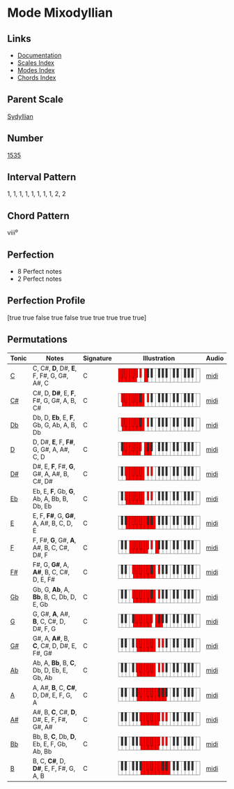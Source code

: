 # Mode Mixodyllian

## Links

- [Documentation](index.md)
- [Scales Index](Scales.md)
- [Modes Index](Modes.md)
- [Chords Index](Chords.md)

## Parent Scale

[Sydyllian](ScaleSydyllian.md)

## Number

[1535](https://ianring.com/musictheory/scales/1535)

## Interval Pattern

1, 1, 1, 1, 1, 1, 1, 1, 2, 2

## Chord Pattern

viii⁰

## Perfection

- 8 Perfect notes
- 2 Perfect notes

## Perfection Profile

[true true false true false true true true true true]

## Permutations

| Tonic | Notes | Signature | Illustration | Audio |
|-------|-------|-----------|--------------|-------|
| [C](ModeCNaturalMixodyllian.md) | C, C#, **D**, D#, **E**, F, F#, G, G#, A#, C | C | ![CNaturalMixodyllian](ModeCNaturalMixodyllian.png) | [midi](https://github.com/edipermadi/music/blob/main/docs/ModeCNaturalMixodyllian.mid?raw=true) |
| [C#](ModeCSharpMixodyllian.md) | C#, D, **D#**, E, **F**, F#, G, G#, A, B, C# | C | ![CSharpMixodyllian](ModeCSharpMixodyllian.png) | [midi](https://github.com/edipermadi/music/blob/main/docs/ModeCSharpMixodyllian.mid?raw=true) |
| [Db](ModeDFlatMixodyllian.md) | Db, D, **Eb**, E, **F**, Gb, G, Ab, A, B, Db | C | ![DFlatMixodyllian](ModeDFlatMixodyllian.png) | [midi](https://github.com/edipermadi/music/blob/main/docs/ModeDFlatMixodyllian.mid?raw=true) |
| [D](ModeDNaturalMixodyllian.md) | D, D#, **E**, F, **F#**, G, G#, A, A#, C, D | C | ![DNaturalMixodyllian](ModeDNaturalMixodyllian.png) | [midi](https://github.com/edipermadi/music/blob/main/docs/ModeDNaturalMixodyllian.mid?raw=true) |
| [D#](ModeDSharpMixodyllian.md) | D#, E, **F**, F#, **G**, G#, A, A#, B, C#, D# | C | ![DSharpMixodyllian](ModeDSharpMixodyllian.png) | [midi](https://github.com/edipermadi/music/blob/main/docs/ModeDSharpMixodyllian.mid?raw=true) |
| [Eb](ModeEFlatMixodyllian.md) | Eb, E, **F**, Gb, **G**, Ab, A, Bb, B, Db, Eb | C | ![EFlatMixodyllian](ModeEFlatMixodyllian.png) | [midi](https://github.com/edipermadi/music/blob/main/docs/ModeEFlatMixodyllian.mid?raw=true) |
| [E](ModeENaturalMixodyllian.md) | E, F, **F#**, G, **G#**, A, A#, B, C, D, E | C | ![ENaturalMixodyllian](ModeENaturalMixodyllian.png) | [midi](https://github.com/edipermadi/music/blob/main/docs/ModeENaturalMixodyllian.mid?raw=true) |
| [F](ModeFNaturalMixodyllian.md) | F, F#, **G**, G#, **A**, A#, B, C, C#, D#, F | C | ![FNaturalMixodyllian](ModeFNaturalMixodyllian.png) | [midi](https://github.com/edipermadi/music/blob/main/docs/ModeFNaturalMixodyllian.mid?raw=true) |
| [F#](ModeFSharpMixodyllian.md) | F#, G, **G#**, A, **A#**, B, C, C#, D, E, F# | C | ![FSharpMixodyllian](ModeFSharpMixodyllian.png) | [midi](https://github.com/edipermadi/music/blob/main/docs/ModeFSharpMixodyllian.mid?raw=true) |
| [Gb](ModeGFlatMixodyllian.md) | Gb, G, **Ab**, A, **Bb**, B, C, Db, D, E, Gb | C | ![GFlatMixodyllian](ModeGFlatMixodyllian.png) | [midi](https://github.com/edipermadi/music/blob/main/docs/ModeGFlatMixodyllian.mid?raw=true) |
| [G](ModeGNaturalMixodyllian.md) | G, G#, **A**, A#, **B**, C, C#, D, D#, F, G | C | ![GNaturalMixodyllian](ModeGNaturalMixodyllian.png) | [midi](https://github.com/edipermadi/music/blob/main/docs/ModeGNaturalMixodyllian.mid?raw=true) |
| [G#](ModeGSharpMixodyllian.md) | G#, A, **A#**, B, **C**, C#, D, D#, E, F#, G# | C | ![GSharpMixodyllian](ModeGSharpMixodyllian.png) | [midi](https://github.com/edipermadi/music/blob/main/docs/ModeGSharpMixodyllian.mid?raw=true) |
| [Ab](ModeAFlatMixodyllian.md) | Ab, A, **Bb**, B, **C**, Db, D, Eb, E, Gb, Ab | C | ![AFlatMixodyllian](ModeAFlatMixodyllian.png) | [midi](https://github.com/edipermadi/music/blob/main/docs/ModeAFlatMixodyllian.mid?raw=true) |
| [A](ModeANaturalMixodyllian.md) | A, A#, **B**, C, **C#**, D, D#, E, F, G, A | C | ![ANaturalMixodyllian](ModeANaturalMixodyllian.png) | [midi](https://github.com/edipermadi/music/blob/main/docs/ModeANaturalMixodyllian.mid?raw=true) |
| [A#](ModeASharpMixodyllian.md) | A#, B, **C**, C#, **D**, D#, E, F, F#, G#, A# | C | ![ASharpMixodyllian](ModeASharpMixodyllian.png) | [midi](https://github.com/edipermadi/music/blob/main/docs/ModeASharpMixodyllian.mid?raw=true) |
| [Bb](ModeBFlatMixodyllian.md) | Bb, B, **C**, Db, **D**, Eb, E, F, Gb, Ab, Bb | C | ![BFlatMixodyllian](ModeBFlatMixodyllian.png) | [midi](https://github.com/edipermadi/music/blob/main/docs/ModeBFlatMixodyllian.mid?raw=true) |
| [B](ModeBNaturalMixodyllian.md) | B, C, **C#**, D, **D#**, E, F, F#, G, A, B | C | ![BNaturalMixodyllian](ModeBNaturalMixodyllian.png) | [midi](https://github.com/edipermadi/music/blob/main/docs/ModeBNaturalMixodyllian.mid?raw=true) |
